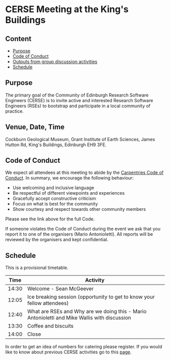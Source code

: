 # CERSE Meeting at the King's Buildings

## Content
* [Purpose](#purpose)
* [Code of Conduct](#code-of-conduct)
* [Outputs from group discussion activities](#outputs-from-group-discussion-activities)
* [Schedule](#schedule)


## Purpose

The primary goal of the Community of Edinburgh Research Software Engineers (CERSE) is to invite active and interested Research Software Engineers (RSEs) to bootstrap and participate in a local community of practice.

##	Venue, Date, Time

Cockburn Geological Museum, Grant Institute of Earth Sciences, James Hutton Rd, King's Buildings, Edinburgh EH9 3FE.

## Code of Conduct

We expect all attendees at this meeting to abide by the [Carpentries Code of Conduct](https://docs.carpentries.org/topic_folders/policies/code-of-conduct.html). In summary, we encourage the following behaviour:

* Use welcoming and inclusive language
* Be respectful of different viewpoints and experiences
* Gracefully accept constructive criticism
* Focus on what is best for the community
* Show courtesy and respect towards other community members

Please see the link above for the full Code.

If someone violates the Code of Conduct during the event we ask that you report it to one of the organisers (Mario Antonioletti). All reports will be reviewed by the organisers and kept confidential.  

## Schedule

This is a provisional timetable.

|Time  | Activity      | 
|------| ------|
|14:30 | Welcome - Sean McGeever |
|12:05 | Ice breaking session (opportunity to get to know your fellow attendees) |
|12:40 | What are RSEs and Why are we doing this - Mario Antonioletti and Mike Wallis with discussion |
|13:30 | Coffee and biscuits |
|14:00 | Close |

In order to get an idea of numbers for catering please register. If you would like to know about previous CERSE activities go to this [page](https://cerse.github.io/).

